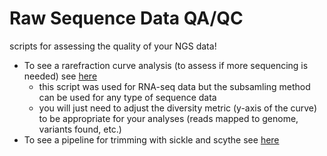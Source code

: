 # Raw Sequence Data QA/QC
scripts for assessing the quality of your NGS data!
* To see a rarefraction curve analysis (to assess if more sequencing is needed) see [here](https://gist.github.com/MolEcolConsLab/82deca8289136b41357b02f6a79f9404)
  * this script was used for RNA-seq data but the subsamling method can be used for any type of sequence data
  * you will just need to adjust the diversity metric (y-axis of the curve) to be appropriate for your analyses (reads mapped to genome, variants found, etc.) 
* To see a pipeline for trimming with sickle and scythe see [here](https://gist.github.com/MolEcolConsLab/3e47271a72dba0d1c51eeeb6eae79863)
